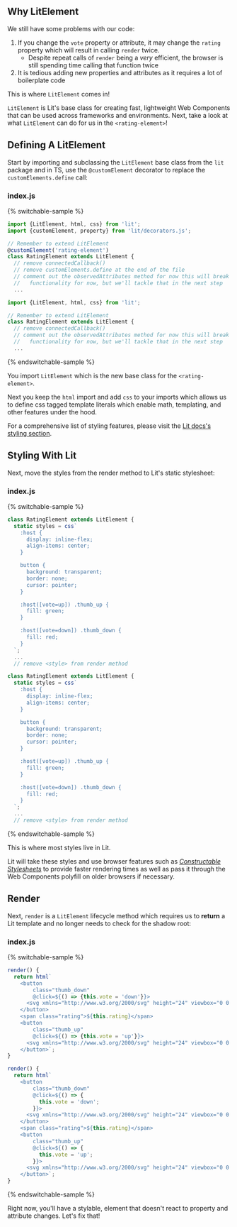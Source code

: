 ## Why LitElement

We still have some problems with our code:

1. If you change the `vote` property or attribute, it may change the `rating` property which will result in calling `render` twice.
   * Despite repeat calls of `render` being a *very* efficient, the browser is still spending time calling that function twice
2. It is tedious adding new properties and attributes as it requires a lot of boilerplate code

This is where `LitElement` comes in!

`LitElement` is Lit's base class for creating fast, lightweight Web Components that can be used across frameworks and environments. Next, take a look at what `LitElement` can do for us in the `<rating-element>`!

## Defining A LitElement

Start by importing and subclassing the `LitElement` base class from the `lit` package and in TS, use the `@customElement` decorator to replace the `customElements.define` call:

### index.js

{% switchable-sample %}

```ts
import {LitElement, html, css} from 'lit';
import {customElement, property} from 'lit/decorators.js';

// Remember to extend LitElement
@customElement('rating-element')
class RatingElement extends LitElement {
  // remove connectedCallback()
  // remove customElements.define at the end of the file
  // comment out the observedAttributes method for now this will break
  //   functionality for now, but we'll tackle that in the next step
  ...
```

```js
import {LitElement, html, css} from 'lit';

// Remember to extend LitElement
class RatingElement extends LitElement {
  // remove connectedCallback()
  // comment out the observedAttributes method for now this will break
  //   functionality for now, but we'll tackle that in the next step
  ...
```

{% endswitchable-sample %}

You import `LitElement` which is the new base class for the `<rating-element>`.

Next you keep the `html` import and add `css` to your imports which allows us to define css tagged template literals which enable math, templating, and other features under the hood.

<aside class="info">
For a comprehensive list of styling features, please visit the <a href="https://lit.dev/docs/components/styles/">Lit docs's styling section</a>.
</aside>

## Styling With Lit

Next, move the styles from the render method to Lit's static stylesheet:

### index.js

{% switchable-sample %}

```ts
class RatingElement extends LitElement {
  static styles = css`
    :host {
      display: inline-flex;
      align-items: center;
    }

    button {
      background: transparent;
      border: none;
      cursor: pointer;
    }

    :host([vote=up]) .thumb_up {
      fill: green;
    }

    :host([vote=down]) .thumb_down {
      fill: red;
    }
  `;
  ...
  // remove <style> from render method
```

```js
class RatingElement extends LitElement {
  static styles = css`
    :host {
      display: inline-flex;
      align-items: center;
    }

    button {
      background: transparent;
      border: none;
      cursor: pointer;
    }

    :host([vote=up]) .thumb_up {
      fill: green;
    }

    :host([vote=down]) .thumb_down {
      fill: red;
    }
  `;
  ...
  // remove <style> from render method
```

{% endswitchable-sample %}

This is where most styles live in Lit.

Lit will take these styles and use browser features such as [*Constructable Stylesheets*](https://developers.google.com/web/updates/2019/02/constructable-stylesheets) to provide faster rendering times as well as pass it through the Web Components polyfill on older browsers if necessary.

## Render

Next, `render` is a `LitElement` lifecycle method which requires us to **return** a Lit template and no longer needs to check for the shadow root:

### index.js

{% switchable-sample %}

```ts
render() {
  return html`
    <button
        class="thumb_down"
        @click=${() => {this.vote = 'down'}}>
      <svg xmlns="http://www.w3.org/2000/svg" height="24" viewbox="0 0 24 24" width="24"><path d="M15 3H6c-.83 0-1.54.5-1.84 1.22l-3.02 7.05c-.09.23-.14.47-.14.73v2c0 1.1.9 2 2 2h6.31l-.95 4.57-.03.32c0 .41.17.79.44 1.06L9.83 23l6.59-6.59c.36-.36.58-.86.58-1.41V5c0-1.1-.9-2-2-2zm4 0v12h4V3h-4z"/></svg>
    </button>
    <span class="rating">${this.rating}</span>
    <button
        class="thumb_up"
        @click=${() => {this.vote = 'up'}}>
      <svg xmlns="http://www.w3.org/2000/svg" height="24" viewbox="0 0 24 24" width="24"><path d="M1 21h4V9H1v12zm22-11c0-1.1-.9-2-2-2h-6.31l.95-4.57.03-.32c0-.41-.17-.79-.44-1.06L14.17 1 7.59 7.59C7.22 7.95 7 8.45 7 9v10c0 1.1.9 2 2 2h9c.83 0 1.54-.5 1.84-1.22l3.02-7.05c.09-.23.14-.47.14-.73v-2z"/></svg>
    </button>`;
}
```

```js
render() {
  return html`
    <button
        class="thumb_down"
        @click=${() => {
          this.vote = 'down';
        }}>
      <svg xmlns="http://www.w3.org/2000/svg" height="24" viewbox="0 0 24 24" width="24"><path d="M15 3H6c-.83 0-1.54.5-1.84 1.22l-3.02 7.05c-.09.23-.14.47-.14.73v2c0 1.1.9 2 2 2h6.31l-.95 4.57-.03.32c0 .41.17.79.44 1.06L9.83 23l6.59-6.59c.36-.36.58-.86.58-1.41V5c0-1.1-.9-2-2-2zm4 0v12h4V3h-4z"/></svg>
    </button>
    <span class="rating">${this.rating}</span>
    <button
        class="thumb_up"
        @click=${() => {
          this.vote = 'up';
        }}>
      <svg xmlns="http://www.w3.org/2000/svg" height="24" viewbox="0 0 24 24" width="24"><path d="M1 21h4V9H1v12zm22-11c0-1.1-.9-2-2-2h-6.31l.95-4.57.03-.32c0-.41-.17-.79-.44-1.06L14.17 1 7.59 7.59C7.22 7.95 7 8.45 7 9v10c0 1.1.9 2 2 2h9c.83 0 1.54-.5 1.84-1.22l3.02-7.05c.09-.23.14-.47.14-.73v-2z"/></svg>
    </button>`;
}
```

{% endswitchable-sample %}

Right now, you'll have a stylable, element that doesn't react to property and attribute changes. Let's fix that!
